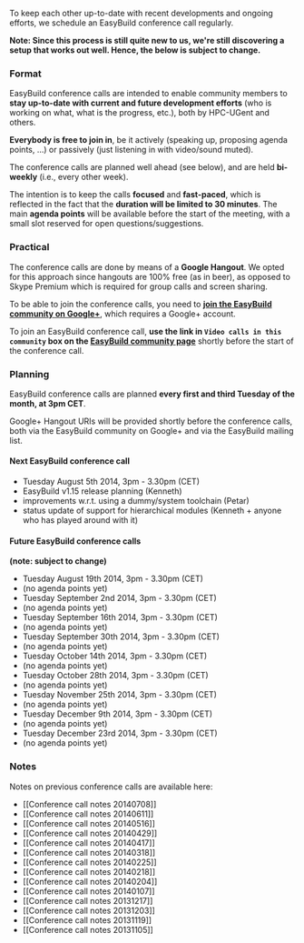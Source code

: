 To keep each other up-to-date with recent developments and ongoing efforts, we schedule an EasyBuild conference call regularly.

**Note: Since this process is still quite new to us, we're still discovering a setup that works out well. Hence, the below is subject to change.**

### Format

EasyBuild conference calls are intended to enable community members to **stay up-to-date with current and future development efforts** (who is working on what, what is the progress, etc.), both by HPC-UGent and others.

**Everybody is free to join in**, be it actively (speaking up, proposing agenda points, ...) or passively (just listening in with video/sound muted).

The conference calls are planned well ahead (see below), and are held **bi-weekly** (i.e., every other week).

The intention is to keep the calls **focused** and **fast-paced**, which is reflected in the fact that the **duration will be limited to 30 minutes**. The main **agenda points** will be available before the start of the meeting, with a small slot reserved for open questions/suggestions.

### Practical

The conference calls are done by means of a **Google Hangout**. We opted for this approach since hangouts are 100% free (as in beer), as opposed to Skype Premium which is required for group calls and screen sharing.

To be able to join the conference calls, you need to [**join the EasyBuild community on Google+**](https://plus.google.com/communities/103632287931200436158), which requires a Google+ account.

To join an EasyBuild conference call, **use the link in `Video calls in this community` box on the [EasyBuild community page](https://plus.google.com/communities/103632287931200436158)** shortly before the start of the conference call.

### Planning

EasyBuild conference calls are planned **every first and third Tuesday of the month, at 3pm CET**.

Google+ Hangout URIs will be provided shortly before the conference calls, both via the EasyBuild community on Google+ and via the EasyBuild mailing list.

#### Next EasyBuild conference call

 * Tuesday August 5th 2014, 3pm - 3.30pm (CET)
  * EasyBuild v1.15 release planning (Kenneth)
  * improvements w.r.t. using a dummy/system toolchain (Petar)
  * status update of support for hierarchical modules (Kenneth + anyone who has played around with it)

#### Future EasyBuild conference calls

**(note: subject to change)**

 * Tuesday August 19th 2014, 3pm - 3.30pm (CET)
  * (no agenda points yet)
 * Tuesday September 2nd 2014, 3pm - 3.30pm (CET)
  * (no agenda points yet)
 * Tuesday September 16th 2014, 3pm - 3.30pm (CET)
  * (no agenda points yet)
 * Tuesday September 30th 2014, 3pm - 3.30pm (CET)
  * (no agenda points yet)
 * Tuesday October 14th 2014, 3pm - 3.30pm (CET)
  * (no agenda points yet)
 * Tuesday October 28th 2014, 3pm - 3.30pm (CET)
  * (no agenda points yet)
 * Tuesday November 25th 2014, 3pm - 3.30pm (CET)
  * (no agenda points yet)
 * Tuesday December 9th 2014, 3pm - 3.30pm (CET)
  * (no agenda points yet)
 * Tuesday December 23rd 2014, 3pm - 3.30pm (CET)
  * (no agenda points yet)

### Notes

Notes on previous conference calls are available here:

 * [[Conference call notes 20140708]]
 * [[Conference call notes 20140611]]
 * [[Conference call notes 20140516]]
 * [[Conference call notes 20140429]]
 * [[Conference call notes 20140417]]
 * [[Conference call notes 20140318]]
 * [[Conference call notes 20140225]]
 * [[Conference call notes 20140218]]
 * [[Conference call notes 20140204]]
 * [[Conference call notes 20140107]]
 * [[Conference call notes 20131217]]
 * [[Conference call notes 20131203]]
 * [[Conference call notes 20131119]]
 * [[Conference call notes 20131105]]
